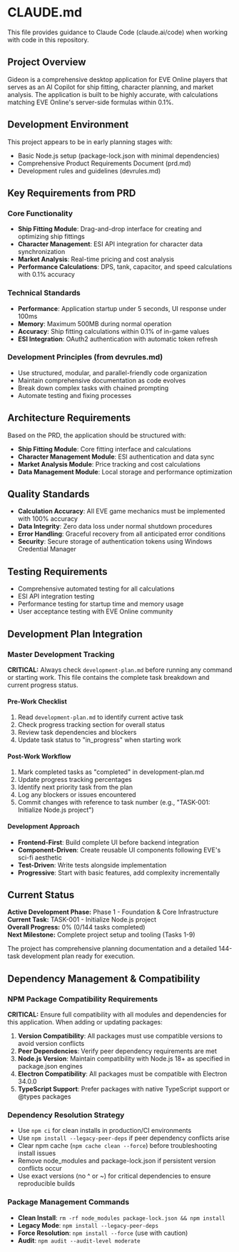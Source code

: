 # CLAUDE.md

This file provides guidance to Claude Code (claude.ai/code) when working with code in this repository.

## Project Overview

Gideon is a comprehensive desktop application for EVE Online players that serves as an AI Copilot for ship fitting, character planning, and market analysis. The application is built to be highly accurate, with calculations matching EVE Online's server-side formulas within 0.1%.

## Development Environment

This project appears to be in early planning stages with:
- Basic Node.js setup (package-lock.json with minimal dependencies)
- Comprehensive Product Requirements Document (prd.md)
- Development rules and guidelines (devrules.md)

## Key Requirements from PRD

### Core Functionality
- **Ship Fitting Module**: Drag-and-drop interface for creating and optimizing ship fittings
- **Character Management**: ESI API integration for character data synchronization
- **Market Analysis**: Real-time pricing and cost analysis
- **Performance Calculations**: DPS, tank, capacitor, and speed calculations with 0.1% accuracy

### Technical Standards
- **Performance**: Application startup under 5 seconds, UI response under 100ms
- **Memory**: Maximum 500MB during normal operation
- **Accuracy**: Ship fitting calculations within 0.1% of in-game values
- **ESI Integration**: OAuth2 authentication with automatic token refresh

### Development Principles (from devrules.md)
- Use structured, modular, and parallel-friendly code organization
- Maintain comprehensive documentation as code evolves
- Break down complex tasks with chained prompting
- Automate testing and fixing processes

## Architecture Requirements

Based on the PRD, the application should be structured with:
- **Ship Fitting Module**: Core fitting interface and calculations
- **Character Management Module**: ESI authentication and data sync
- **Market Analysis Module**: Price tracking and cost calculations
- **Data Management Module**: Local storage and performance optimization

## Quality Standards

- **Calculation Accuracy**: All EVE game mechanics must be implemented with 100% accuracy
- **Data Integrity**: Zero data loss under normal shutdown procedures
- **Error Handling**: Graceful recovery from all anticipated error conditions
- **Security**: Secure storage of authentication tokens using Windows Credential Manager

## Testing Requirements

- Comprehensive automated testing for all calculations
- ESI API integration testing
- Performance testing for startup time and memory usage
- User acceptance testing with EVE Online community

## Development Plan Integration

### Master Development Tracking
**CRITICAL:** Always check `development-plan.md` before running any command or starting work. This file contains the complete task breakdown and current progress status.

#### Pre-Work Checklist
1. Read `development-plan.md` to identify current active task
2. Check progress tracking section for overall status
3. Review task dependencies and blockers
4. Update task status to "in_progress" when starting work

#### Post-Work Workflow
1. Mark completed tasks as "completed" in development-plan.md
2. Update progress tracking percentages
3. Identify next priority task from the plan
4. Log any blockers or issues encountered
5. Commit changes with reference to task number (e.g., "TASK-001: Initialize Node.js project")

#### Development Approach
- **Frontend-First**: Build complete UI before backend integration
- **Component-Driven**: Create reusable UI components following EVE's sci-fi aesthetic
- **Test-Driven**: Write tests alongside implementation
- **Progressive**: Start with basic features, add complexity incrementally

## Current Status

**Active Development Phase:** Phase 1 - Foundation & Core Infrastructure  
**Current Task:** TASK-001 - Initialize Node.js project  
**Overall Progress:** 0% (0/144 tasks completed)  
**Next Milestone:** Complete project setup and tooling (Tasks 1-9)

The project has comprehensive planning documentation and a detailed 144-task development plan ready for execution.

## Dependency Management & Compatibility

### NPM Package Compatibility Requirements
**CRITICAL:** Ensure full compatibility with all modules and dependencies for this application. When adding or updating packages:

1. **Version Compatibility**: All packages must use compatible versions to avoid version conflicts
2. **Peer Dependencies**: Verify peer dependency requirements are met
3. **Node.js Version**: Maintain compatibility with Node.js 18+ as specified in package.json engines
4. **Electron Compatibility**: All packages must be compatible with Electron 34.0.0
5. **TypeScript Support**: Prefer packages with native TypeScript support or @types packages

### Dependency Resolution Strategy
- Use `npm ci` for clean installs in production/CI environments
- Use `npm install --legacy-peer-deps` if peer dependency conflicts arise
- Clear npm cache (`npm cache clean --force`) before troubleshooting install issues
- Remove node_modules and package-lock.json if persistent version conflicts occur
- Use exact versions (no ^ or ~) for critical dependencies to ensure reproducible builds

### Package Management Commands
- **Clean Install**: `rm -rf node_modules package-lock.json && npm install`
- **Legacy Mode**: `npm install --legacy-peer-deps`
- **Force Resolution**: `npm install --force` (use with caution)
- **Audit**: `npm audit --audit-level moderate`